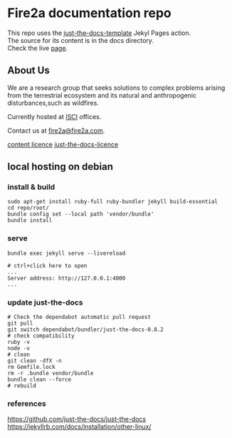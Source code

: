 # Fire2a documentation repo

This repo uses the [just-the-docs-template](https://github.com/just-the-docs/just-the-docs-template) Jekyl Pages action.  
The source for its content is in the docs directory.  
Check the live [page](https://fire2a.github.io/docs/).  

## About Us

We are a research group that seeks solutions to complex problems arising from the terrestrial ecosystem and its natural and anthropogenic disturbances,such as wildfires.

Currently hosted at [ISCI](https://isci.cl) offices.

Contact us at <a href="mailto:fire2a@fire2a.com">fire2a@fire2a.com</a>.

[content licence](./LICENCE)
[just-the-docs-licence](./just-the-docs-LICENCE)

## local hosting on debian
### install & build

    sudo apt-get install ruby-full ruby-bundler jekyll build-essential
    cd repo/root/
    bundle config set --local path 'vendor/bundle'
    bundle install

### serve

    bundle exec jekyll serve --livereload

    # ctrl+click here to open
    ...
    Server address: http://127.0.0.1:4000
    ...

### update just-the-docs
    
    # Check the dependabot automatic pull request
    git pull
    git switch dependabot/bundler/just-the-docs-0.8.2
    # check compatibility
    ruby -v
    node -v
    # clean
    git clean -dfX -n
    rm Gemfile.lock
    rm -r .bundle vendor/bundle
    bundle clean --force
    # rebuild

### references
https://github.com/just-the-docs/just-the-docs
https://jekyllrb.com/docs/installation/other-linux/

